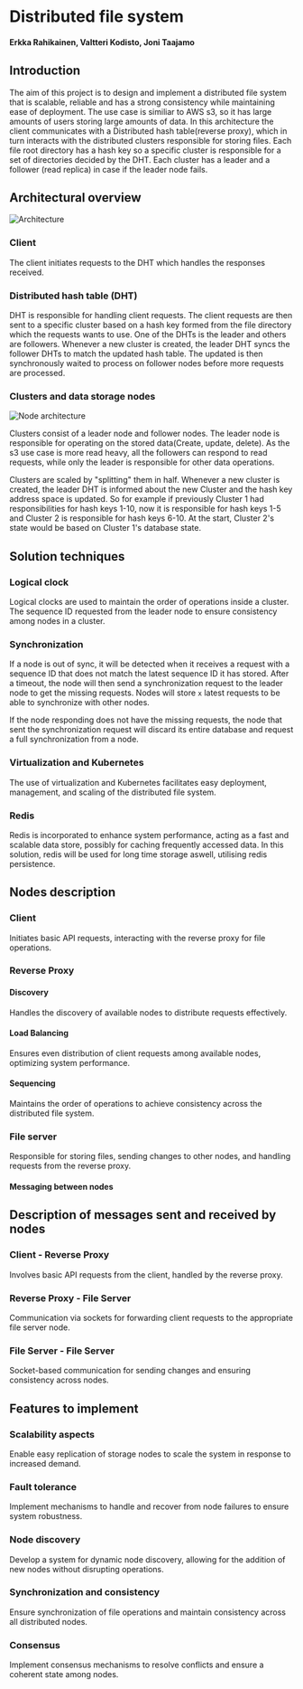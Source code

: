 # Distributed file system

#### Erkka Rahikainen, Valtteri Kodisto, Joni Taajamo

## Introduction

The aim of this project is to design and implement a distributed file system that is scalable, reliable and has a strong consistency while maintaining ease of deployment. The use case is similiar to AWS s3, so it has large amounts of users storing large amounts of data. In this architecture the client communicates with a Distributed hash table(reverse proxy), which in turn interacts with the distributed clusters responsible for storing files. Each file root directory has a hash key so a specific cluster is responsible for a set of directories decided by the DHT. Each cluster has a leader and a follower (read replica) in case if the leader node fails.

## Architectural overview

![Architecture](https://github.com/Melimet/distributed-systems/assets/33700058/b09cdb32-0776-4bf0-b06f-02bdd806f0f2)


### Client

The client initiates requests to the DHT which handles the responses received.

### Distributed hash table (DHT)

DHT is responsible for handling client requests. The client requests are then sent to a specific cluster based on a hash key formed from the file directory which the requests wants to use. One of the DHTs is the leader and others are followers. Whenever a new cluster is created, the leader DHT syncs the follower DHTs to match the updated hash table. The updated is then synchronously waited to process on follower nodes before more requests are processed. 

### Clusters and data storage nodes
![Node architecture](https://github.com/Melimet/distributed-systems/assets/33700058/1636c968-48d8-4a30-bac1-7a2fcf3ddbcb)

Clusters consist of a leader node and follower nodes. The leader node is responsible for operating on the stored data(Create, update, delete). As the s3 use case is more read heavy, all the followers can respond to read requests, while only the leader is responsible for other data operations.

Clusters are scaled by "splitting" them in half. Whenever a new cluster is created, the leader DHT is informed about the new Cluster and the hash key address space is updated. So for example if previously Cluster 1 had responsibilities for hash keys 1-10, now it is responsible for hash keys 1-5 and Cluster 2 is responsible for hash keys 6-10. At the start, Cluster 2's state would be based on Cluster 1's database state.

## Solution techniques

### Logical clock

Logical clocks are used to maintain the order of operations inside a cluster. The sequence ID requested from the leader node to ensure consistency among nodes in a cluster.

### Synchronization

If a node is out of sync, it will be detected when it receives a request with a sequence ID that does not match the latest sequence ID it has stored. After a timeout, the node will then send a synchronization request to the leader node to get the missing requests. Nodes will store `x` latest requests to be able to synchronize with other nodes.

If the node responding does not have the missing requests, the node that sent the synchronization request will discard its entire database and request a full synchronization from a node.

### Virtualization and Kubernetes

The use of virtualization and Kubernetes facilitates easy deployment, management, and scaling of the distributed file system.

### Redis

Redis is incorporated to enhance system performance, acting as a fast and scalable data store, possibly for caching frequently accessed data. In this solution, redis will be used for long time storage aswell, utilising redis persistence.

## Nodes description

### Client


Initiates basic API requests, interacting with the reverse proxy for file operations.
### Reverse Proxy

#### Discovery

Handles the discovery of available nodes to distribute requests effectively.

#### Load Balancing

Ensures even distribution of client requests among available nodes, optimizing system performance.

#### Sequencing

Maintains the order of operations to achieve consistency across the distributed file system.

### File server

Responsible for storing files, sending changes to other nodes, and handling requests from the reverse proxy.

#### Messaging between nodes

## Description of messages sent and received by nodes

### Client - Reverse Proxy

Involves basic API requests from the client, handled by the reverse proxy.

### Reverse Proxy - File Server

Communication via sockets for forwarding client requests to the appropriate file server node.

### File Server - File Server

Socket-based communication for sending changes and ensuring consistency across nodes.

## Features to implement

### Scalability aspects

Enable easy replication of storage nodes to scale the system in response to increased demand.

### Fault tolerance

Implement mechanisms to handle and recover from node failures to ensure system robustness.

### Node discovery

Develop a system for dynamic node discovery, allowing for the addition of new nodes without disrupting operations.

### Synchronization and consistency

Ensure synchronization of file operations and maintain consistency across all distributed nodes.

### Consensus

Implement consensus mechanisms to resolve conflicts and ensure a coherent state among nodes.
